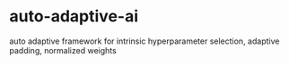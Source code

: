 # auto-adaptive-ai
auto adaptive framework for intrinsic hyperparameter selection, adaptive padding, normalized weights

